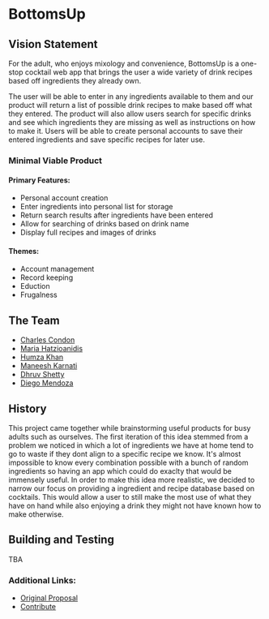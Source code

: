 # BottomsUp

## Vision Statement
For the adult, who enjoys mixology and convenience, BottomsUp is a one-stop cocktail web app that brings the user a wide variety of drink recipes based off ingredients they already own.

The user will be able to enter in any ingredients available to them and our product will return a list of possible drink recipes to make based off what they entered. The product will also allow users search for specific drinks and see which ingredients they are missing as well as instructions on how to make it. Users will be able to create personal accounts to save their entered ingredients and save specific recipes for later use.

### Minimal Viable Product
#### Primary Features: 
- Personal account creation
- Enter ingredients into personal list for storage
- Return search results after ingredients have been entered
- Allow for searching of drinks based on drink name
- Display full recipes and images of drinks

#### Themes:
- Account management
- Record keeping
- Eduction
- Frugalness

## The Team
- [Charles Condon](https://github.com/CharlesCondon)
- [Maria Hatzioanidis](https://github.com/themariahatz) 
- [Humza Khan](https://github.com/hhhumz)
- [Maneesh Karnati](https://github.com/mannyk017)
- [Dhruv Shetty](https://github.com/dshetty1)
- [Diego Mendoza](https://github.com/diegomendoza99)

## History
This project came together while brainstorming useful products for busy adults such as ourselves. The first iteration of this idea stemmed from a problem we noticed in which a lot of ingredients we have at home tend to go to waste if they dont align to a specific recipe we know. It's almost impossible to know every combination possible with a bunch of random ingredients so having an app which could do exaclty that would be immensely useful. In order to make this idea more realistic, we decided to narrow our focus on providing a ingredient and recipe database based on cocktails. This would allow a user to still make the most use of what they have on hand while also enjoying a drink they might not have known how to make otherwise.

## Building and Testing
TBA

### Additional Links: 
- [Original Proposal](https://github.com/agile-dev-assignments/project-proposal-theboys)
- [Contribute](https://github.com/agile-dev-assignments/project-setup-team-povedniki-attitude/blob/master/CONTRIBUTING.md)
